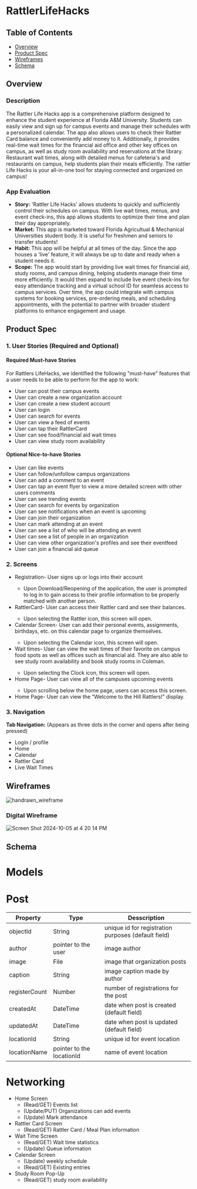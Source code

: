 # RattlerLifeHacks
## Table of Contents
- [Overview](#overview)
- [Product Spec](#product-spec)
- [Wireframes](#wireframes)
- [Schema](#schema)
## Overview
### Description


The Rattler Life Hacks app is a comprehensive platform designed to enhance the student experience at Florida A&M University. Students can easily view and sign up for campus events and manage their schedules with a personalized calendar. The app also allows users to check their Rattler Card balance and conveniently add money to it. Additionally, it provides real-time wait times for the financial aid office and other key offices on campus, as well as study room availability and reservations at the library. Restaurant wait times, along with detailed menus for cafeteria's and restaurants on campus, help students plan their meals efficiently. The rattler Life Hacks is your all-in-one tool for staying connected and organized on campus!


### App Evaluation
- **Story:** 'Rattler Life Hacks' allows students to quickly and sufficiently control their schedules on campus. With live wait times, menus, and event check-ins, this app allows students to optimize their time and plan their day appropriately.
- **Market:** This app is marketed toward Florida Agricultual & Mechanical Universities student body. It is useful for freshmen and seniors to transfer students!
- **Habit:** This app will be helpful at all times of the day. Since the app houses a 'live' feature, it will always be up to date and ready when a student needs it.
- **Scope:** The app would start by providing live wait times for financial aid, study rooms, and campus dining, helping students manage their time more efficiently. It would then expand to include live event check-ins for easy attendance tracking and a virtual school ID for seamless access to campus services. Over time, the app could integrate with campus systems for booking services, pre-ordering meals, and scheduling appointments, with the potential to partner with broader student platforms to enhance engagement and usage.
## Product Spec
### 1. User Stories (Required and Optional)

#### Required Must-have Stories

<p>For Rattlers LifeHacks, we identified the following "must-have" features that a user needs to be able to perform for the app to work:</p>

<ul> 
<li>User can post their campus events</li>
<li>User can create a new organization account</li>
<li>User can create a new student account</li>
<li>User can login</li>
<li>User can search for events</li>
<li>User can view a feed of events</li>
<li>User can tap their RattlerCard</li>
<li>User can see food/financial aid wait times</li>
<li>User can view study room availability</li>
</ul>

#### Optional Nice-to-have Stories

<ul>
<li>User can like events</li>
<li>User can follow/unfollow campus organizations</li>
<li>User can add a comment to an event</li>
<li>User can tap an event flyer to view a more detailed screen with other users comments</li>
<li>User can see trending events</li>
<li>User can search for events by organization</li>
<li>User can see notifications when an event is upcoming</li>
<li>User can join their organization</li>
<li>User can mark attending at an event</li>
<li>User can see a list of who will be attending an event</li>
<li>User can see a list of people in an organization</li>
<li>User can view other organization's profiles and see their eventfeed</li>
<li>User can join a financial aid queue</li>
</ul>

### 2. Screens 
<ul>
<li>Registration- User signs up or logs into their account</li>
  <ul>
    <li>Upon Download/Reopening of the application, the user is prompted to log in to gain access to their profile information to be properly matched with another person.    
    </li>
  </ul>
<li>RattlerCard- User can access their Rattler card and see their balances.</li>
  <ul>
  <li>Upon selecting the Rattler icon, this screen will open.</li>
  </ul>
<li>Calendar Screen- User can add their personal events, assignments, birthdays, etc. on this calendar page to organize themselves.</li>
  <ul>
    <li>Upon selecting the Calendar icon, this screen will open.</li>
  </ul>
<li>Wait times- User can view the wait times of their favorite on campus food spots as well as offices such as financial aid. They are also able to see study room availability and book study rooms in Coleman.</li>
  <ul>
    <li>Upon selecting the Clock icon, this screen will open.</li>
  </ul>
<li>Home Page- User can view all of the campuses upcoming events</li>
  <ul>
    <li>Upon scrolling below the home page, users can access this screen.</li>
  </ul>
<li>Home Page- User can view the "Welcome to the Hill Rattlers!" display.</li>
</ul>

### 3. Navigation
**Tab Navigation:**
(Appears as three dots in the corner and opens after being pressed)
- Login / profile
- Home
- Calendar
- Rattler Card
- Live Wait Times
  
## Wireframes

![handrawn_wireframe](https://github.com/user-attachments/assets/ffda628d-e892-49b0-808d-457664ddbe86)

### Digital Wireframe
![Screen Shot 2024-10-05 at 4 20 14 PM](https://github.com/user-attachments/assets/315411f5-6e2a-4399-b914-45b3ae02033e)

## Schema
# Models 
# Post

| Property | Type | Desscription |
| ----------- | ----------- | --------|
| objectId | String | unique id for registration purposes (default field)|
| author | pointer to the user | image author |
| image | File | image that organization posts |
| caption | String | image caption made by author |
| registerCount | Number | number of registrations for the post|
| createdAt | DateTime | date when post is created (default field) |
| updatedAt | DateTime | date when post is updated (default field)| 
| locationId | String | unique id for event location |
| locationName | pointer to the locationId | name of event location |

# Networking 

- Home Screen
    - (Read/GET) Events list
    - (Update/PUT) Organizations can add events 
    - (Update) Mark attendance
- Rattler Card Screen
    - (Read/GET) Rattler Card / Meal Plan information
- Wait Time Screen
    - (Read/GET) Wait time statistics
    - (Update) Queue information
- Calendar Screen
    - (Update) weekly schedule
    - (Read/GET) Existing entries
- Study Room Pop-Up
    - (Read/GET) study room availability
